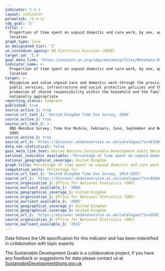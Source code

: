 ```yaml
---
indicator: 5.4.1
layout: indicator
permalink: /5-4-1/
sdg_goal: '5'
title: >-
  Proportion of time spent on unpaid domestic and care work, by sex, age and
  location
graph_type: line
un_designated_tier: '2'
un_custodian_agency: UN Statistics Division (UNSD)
target_id: '5.4'
goal_meta_link: 'https://unstats.un.org/sdgs/metadata/files/Metadata-05-04-01.pdf'
indicator_name: >-
  Proportion of time spent on unpaid domestic and care work, by sex, age and
  location
target: >-
  Recognize and value unpaid care and domestic work through the provision of
  public services, infrastructure and social protection policies and the
  promotion of shared responsibility within the household and the family as
  nationally appropriate
reporting_status: complete
published: true
source_active_1: true
source_url_text_1: 'United Kingdom Time Use Survey, 2000'
source_active_2: true
source_url_text_2: >-
  ONS Omnibus Survey, Time Use Module, February, June, September and November
  2005
source_active_3: true
source_url_3: 'https://discover.ukdataservice.ac.uk/catalogue/?sn=8128&type=Data%20catalogue'
data_non_statistical: false
goal_meta_link_text: United Nations Sustainable Development Goals Metadata (pdf 526kB)
national_indicator_available: 'Percentage of time spent on unpaid domestic and care work, by sex'
national_geographical_coverage: United Kingdom
graph_title: Percentage of time spent on unpaid domestic and care work
computation_units: Percentage (%)
source_url_text_3: 'United Kingdom Time Use Survey, 2014-2015'
source_url_1: 'https://discover.ukdataservice.ac.uk/catalogue/?sn=4504&type=Data%20catalogue'
source_organisation_1: Office for National Statistics (ONS)
source_earliest_available_1: '2000'
source_geographical_coverage_1: United Kingdom
source_organisation_2: Office for National Statistics (ONS)
source_earliest_available_2: '2005'
source_geographical_coverage_2: United Kingdom
source_geographical_coverage_3: United Kingdom
source_url_2: 'https://discover.ukdataservice.ac.uk/catalogue/?sn=5592'
source_organisation_3: Office for National Statistics (ONS)
source_earliest_available_3: '2015'
---
```

Data follows the UN specification for this indicator and has been indentified in collaboration with topic experts.

The Sustainable Development Goals is a collaborative project, if you have any feedback or suggestions for data please contact us at <SustainableDevelopment@ons.gov.uk>
